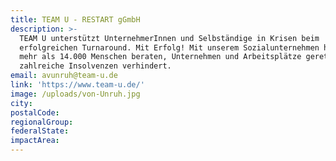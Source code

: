 ```yaml
---
title: TEAM U - RESTART gGmbH
description: >-
  TEAM U unterstützt UnternehmerInnen und Selbständige in Krisen beim
  erfolgreichen Turnaround. Mit Erfolg! Mit unserem Sozialunternehmen haben wir
  mehr als 14.000 Menschen beraten, Unternehmen und Arbeitsplätze gerettet und
  zahlreiche Insolvenzen verhindert.
email: avunruh@team-u.de
link: 'https://www.team-u.de/'
image: /uploads/von-Unruh.jpg
city:
postalCode:
regionalGroup:
federalState:
impactArea:
---
```


